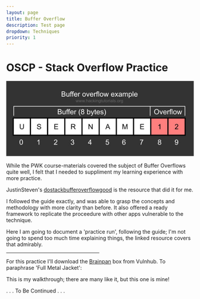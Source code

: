 ```yaml
---
layout: page
title: Buffer Overflow
description: Test page
dropdown: Techniques
priority: 1
---
```

# OSCP - Stack Overflow Practice



![bof](/assets/img/techniques/bof/buffer-overflow-example.jpg)




While the PWK course-materials covered the subject of Buffer Overflows quite well, I felt that I needed to suppliment my learning experience with more practice.

JustinSteven's [dostackbufferoverflowgood](https://github.com/justinsteven/dostackbufferoverflowgood) is the resource that did it for me.

I followed the guide exactly, and was able to grasp the concepts and methodology with more clarity than before. It also offered a ready framework to replicate the proceedure with other apps vulnerable to the technique.

Here I am going to document a 'practice run', following the guide; I'm not going to spend too much time explaining things, the linked resource covers that admirably. 



<hr width="250" size="6">


For this practice I'll download the [Brainpan](https://www.vulnhub.com/entry/brainpan-1,51/) box from Vulnhub. To paraphrase 'Full Metal Jacket': 

This is my walkthrough; there are many like it, but this one is mine!



. . . To Be Continued . . .





